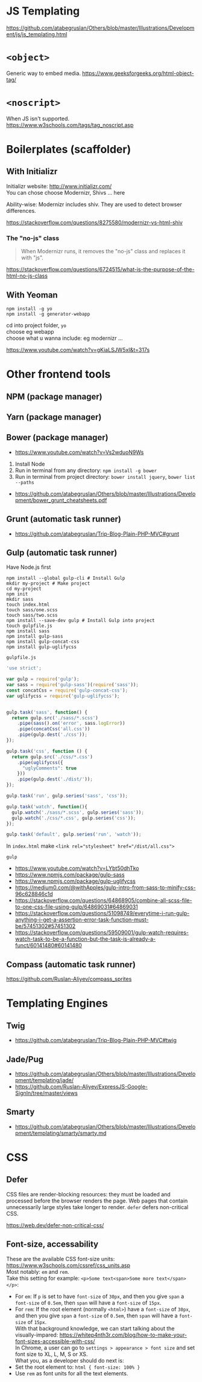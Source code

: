 # JS Templating

https://github.com/atabegruslan/Others/blob/master/Illustrations/Development/js/js_templating.html

# `<object>`

Generic way to embed media. https://www.geeksforgeeks.org/html-object-tag/

# `<noscript>`

When JS isn't supported. https://www.w3schools.com/tags/tag_noscript.asp

# Boilerplates (scaffolder)

## With Initializr

Initializr website: http://www.initializr.com/  
You can chose choose Modernizr, Shivs ... here

Ability-wise: Modernizr includes shiv. They are used to detect browser differences.

https://stackoverflow.com/questions/8275580/modernizr-vs-html-shiv

### The "no-js" class

> When Modernizr runs, it removes the "no-js" class and replaces it with "js".

https://stackoverflow.com/questions/6724515/what-is-the-purpose-of-the-html-no-js-class

## With Yeoman

```
npm install -g yo
npm install -g generator-webapp
```

cd into project folder, `yo`  
choose eg webapp  
choose what u wanna include: eg modernizr ...  

https://www.youtube.com/watch?v=gKiaLSJW5xI&t=317s

# Other frontend tools

## NPM (package manager)

## Yarn (package manager)

## Bower (package manager)

- https://www.youtube.com/watch?v=Vs2wduoN9Ws

1. Install Node
2. Run in terminal from any directory: `npm install -g bower`
3. Run in terminal from project directory: `bower install jquery`, `bower list --paths`

- https://github.com/atabegruslan/Others/blob/master/Illustrations/Development/bower_grunt_cheatsheets.pdf

## Grunt (automatic task runner)

- https://github.com/atabegruslan/Trip-Blog-Plain-PHP-MVC#grunt

## Gulp (automatic task runner)

Have Node.js first
```
npm install --global gulp-cli # Install Gulp
mkdir my-project # Make project
cd my-project
npm init
mkdir sass
touch index.html
touch sass/one.scss
touch sass/two.scss
npm install --save-dev gulp # Install Gulp into project
touch gulpfile.js
npm install sass
npm install gulp-sass
npm install gulp-concat-css
npm install gulp-uglifycss
```

`gulpfile.js`
```js
'use strict';

var gulp = require('gulp');
var sass = require('gulp-sass')(require('sass'));
const concatCss = require('gulp-concat-css');
var uglifycss = require('gulp-uglifycss');


gulp.task('sass', function() {
  return gulp.src('./sass/*.scss')
    .pipe(sass().on('error', sass.logError))
    .pipe(concatCss('all.css'))
    .pipe(gulp.dest('./css'));
});

gulp.task('css', function () {
  return gulp.src('./css/*.css')
    .pipe(uglifycss({
      "uglyComments": true
    }))
    .pipe(gulp.dest('./dist/'));
});

gulp.task('run', gulp.series('sass', 'css'));

gulp.task('watch', function(){
  gulp.watch('./sass/*.scss', gulp.series('sass'));
  gulp.watch('./css/*.css', gulp.series('css'));
});

gulp.task('default', gulp.series('run', 'watch'));
```

In `index.html` make `<link rel="stylesheet" href="/dist/all.css">`

```
gulp
```

- https://www.youtube.com/watch?v=LYbt50dhTko
- https://www.npmjs.com/package/gulp-sass
- https://www.npmjs.com/package/gulp-uglifycss
- https://medium0.com/@withApples/gulp-intro-from-sass-to-minify-css-96c628846c1d
- https://stackoverflow.com/questions/64868905/combine-all-scss-file-to-one-css-file-using-gulp/64869031#64869031
- https://stackoverflow.com/questions/51098749/everytime-i-run-gulp-anything-i-get-a-assertion-error-task-function-must-be/57451302#57451302
- https://stackoverflow.com/questions/59509001/gulp-watch-requires-watch-task-to-be-a-function-but-the-task-is-already-a-funct/60141480#60141480

## Compass (automatic task runner)

https://github.com/Ruslan-Aliyev/compass_sprites

# Templating Engines

## Twig

- https://github.com/atabegruslan/Trip-Blog-Plain-PHP-MVC#twig

## Jade/Pug

- https://github.com/atabegruslan/Others/blob/master/Illustrations/Development/templating/jade/
- https://github.com/Ruslan-Aliyev/ExpressJS-Google-SignIn/tree/master/views

## Smarty

- https://github.com/atabegruslan/Others/blob/master/Illustrations/Development/templating/smarty/smarty.md

# CSS

## Defer

CSS files are render-blocking resources: they must be loaded and processed before the browser renders the page. Web pages that contain unnecessarily large styles take longer to render. `defer` defers non-critical CSS.

https://web.dev/defer-non-critical-css/

## Font-size, accessability

These are the available CSS font-size units: https://www.w3schools.com/cssref/css_units.asp  
Most notably: `em` and `rem`.   
Take this setting for example: `<p>Some text<span>Some more text</span></p>`:   
- For `em`: If `p` is set to have `font-size` of `30px`, and then you give `span` a `font-size` of `0.5em`, then `span` will have a `font-size` of `15px`.    
- For `rem`: If the root element (normally `<html>`) have a `font-size` of `30px`, and then you give `span` a `font-size` of `0.5em`, then `span` will have a `font-size` of `15px`.  
With that background knowledge, we can start talking about the visually-impared: https://whitep4nth3r.com/blog/how-to-make-your-font-sizes-accessible-with-css/   
In Chrome, a user can go to `settings > appearance > font size` and set font size to XL, L, M, S or XS.  
What you, as a developer should do next is:  
- Set the root element to: `html { font-size: 100% }`
- Use `rem` as font units for all the text elements.  
